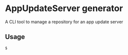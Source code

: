 # AppUpdateServer generator
A CLI tool to manage a repository for an app update server

## Usage

```bash
$ 
```